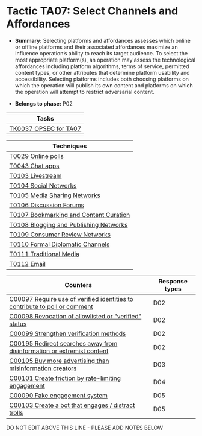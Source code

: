 # Tactic TA07: Select Channels and Affordances

* **Summary:** Selecting platforms and affordances assesses which online or offline platforms and their associated affordances maximize an influence operation’s  ability to reach its target audience. To select the most appropriate platform(s), an operation may  assess the technological affordances including platform algorithms, terms of service, permitted content types, or other attributes that  determine platform usability and accessibility. Selecting platforms includes both choosing platforms on which the operation will publish its own  content and platforms on which the operation will attempt to restrict adversarial content.

* **Belongs to phase:** P02



| Tasks |
| ----- |
| [TK0037 OPSEC for TA07](../generated_pages/tasks/TK0037.md) |



| Techniques |
| ---------- |
| [T0029 Online polls](../../generated_pages/techniques/T0029.md) |
| [T0043 Chat apps](../../generated_pages/techniques/T0043.md) |
| [T0103 Livestream](../../generated_pages/techniques/T0103.md) |
| [T0104 Social Networks](../../generated_pages/techniques/T0104.md) |
| [T0105 Media Sharing Networks](../../generated_pages/techniques/T0105.md) |
| [T0106 Discussion Forums](../../generated_pages/techniques/T0106.md) |
| [T0107 Bookmarking and Content Curation](../../generated_pages/techniques/T0107.md) |
| [T0108 Blogging and Publishing Networks](../../generated_pages/techniques/T0108.md) |
| [T0109 Consumer Review Networks](../../generated_pages/techniques/T0109.md) |
| [T0110 Formal Diplomatic Channels](../../generated_pages/techniques/T0110.md) |
| [T0111 Traditional Media](../../generated_pages/techniques/T0111.md) |
| [T0112 Email](../../generated_pages/techniques/T0112.md) |



| Counters | Response types |
| -------- | -------------- |
| [C00097 Require use of verified identities to contribute to poll or comment](../generated_pages/counters/C00097.md) | D02 |
| [C00098 Revocation of allowlisted or "verified" status](../generated_pages/counters/C00098.md) | D02 |
| [C00099 Strengthen verification methods](../generated_pages/counters/C00099.md) | D02 |
| [C00195 Redirect searches away from disinformation or extremist content ](../generated_pages/counters/C00195.md) | D02 |
| [C00105 Buy more advertising than misinformation creators](../generated_pages/counters/C00105.md) | D03 |
| [C00101 Create friction by rate-limiting engagement](../generated_pages/counters/C00101.md) | D04 |
| [C00090 Fake engagement system](../generated_pages/counters/C00090.md) | D05 |
| [C00103 Create a bot that engages / distract trolls](../generated_pages/counters/C00103.md) | D05 |


DO NOT EDIT ABOVE THIS LINE - PLEASE ADD NOTES BELOW